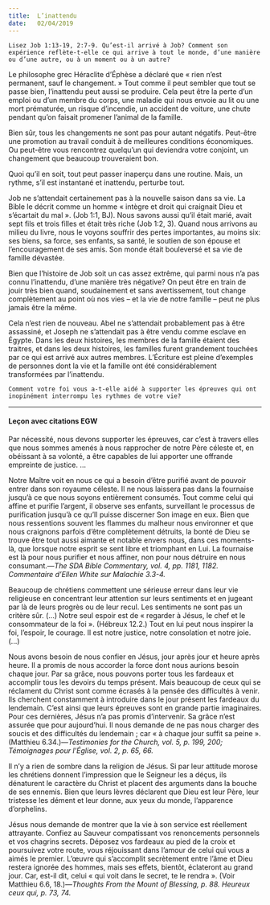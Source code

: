 ```yaml
---
title:  L’inattendu
date:   02/04/2019
---
```


`Lisez Job 1:13-19, 2:7-9. Qu’est-il arrivé à Job? Comment son expérience reflète-t-elle ce qui arrive à tout le monde, d’une manière ou d’une autre, ou à un moment ou à un autre?`

Le philosophe grec Héraclite d’Éphèse a déclaré que « rien n’est permanent, sauf le changement. » Tout comme il peut sembler que tout se passe bien, l’inattendu peut aussi se produire. Cela peut être la perte d’un emploi ou d’un membre du corps, une maladie qui nous envoie au lit ou une mort prématurée, un risque d’incendie, un accident de voiture, une chute pendant qu’on faisait promener l’animal de la famille.

Bien sûr, tous les changements ne sont pas pour autant négatifs. Peut-être une promotion au travail conduit à de meilleures conditions économiques. Ou peut-être vous rencontrez quelqu’un qui deviendra votre conjoint, un changement que beaucoup trouveraient bon.

Quoi qu’il en soit, tout peut passer inaperçu dans une routine. Mais, un rythme, s’il est instantané et inattendu, perturbe tout.

Job ne s’attendait certainement pas à la nouvelle saison dans sa vie. La Bible le décrit comme un homme « intègre et droit qui craignait Dieu et s’écartait du mal ». (Job 1:1, BJ). Nous savons aussi qu’il était marié, avait sept fils et trois filles et était très riche (Job 1:2, 3). Quand nous arrivons au milieu du livre, nous le voyons souffrir des pertes importantes, au moins six: ses biens, sa force, ses enfants, sa santé, le soutien de son épouse et l’encouragement de ses amis. Son monde était bouleversé et sa vie de famille dévastée.

Bien que l’histoire de Job soit un cas assez extrême, qui parmi nous n’a pas connu l’inattendu, d’une manière très négative? On peut être en train de jouir très bien quand, soudainement et sans avertissement, tout change complètement au point où nos vies – et la vie de notre famille – peut ne plus jamais être la même.

Cela n’est rien de nouveau. Abel ne s’attendait probablement pas à être assassiné, et Joseph ne s’attendait pas à être vendu comme esclave en Égypte. Dans les deux histoires, les membres de la famille étaient des traitres, et dans les deux histoires, les familles furent grandement touchées par ce qui est arrivé aux autres membres. L’Écriture est pleine d’exemples de personnes dont la vie et la famille ont été considérablement transformées par l’inattendu.

`Comment votre foi vous a-t-elle aidé à supporter les épreuves qui ont inopinément interrompu les rythmes de votre vie?`

---

#### Leçon avec citations EGW

Par nécessité, nous devons supporter les épreuves, car c’est à travers elles que nous sommes amenés à nous rapprocher de notre Père céleste et, en obéissant à sa volonté, a être capables de lui apporter une offrande  empreinte de justice. …

Notre Maître voit en nous ce qui a besoin d’être purifié avant de pouvoir entrer dans son royaume céleste. Il ne nous laissera pas dans la fournaise jusqu’à ce que nous soyons entièrement consumés. Tout comme celui qui affine et purifie l’argent, il observe ses enfants, surveillant le processus de purification jusqu’à ce qu’Il puisse discerner Son image en eux. Bien que nous ressentions souvent les flammes du malheur nous environner et que nous craignons parfois d’être complètement détruits, la bonté de Dieu se trouve être tout aussi aimante et notable envers nous, dans ces moments-là, que lorsque notre esprit se sent libre et triomphant en Lui. La fournaise est là pour nous purifier et nous affiner, non pour nous détruire en nous consumant.—_The SDA Bible Commentary, vol. 4, pp. 1181, 1182. Commentaire d’Ellen White sur Malachie 3.3-4._

Beaucoup de chrétiens commettent une sérieuse erreur dans leur vie religieuse en concentrant leur attention sur leurs sentiments et en jugeant par là de leurs progrès ou de leur recul. Les sentiments ne sont pas un critère sûr. (...) Notre seul espoir est de « regarder à Jésus, le chef et le consommateur de la foi ». (Hébreux 12.2.) Tout en lui peut nous inspirer la foi, l’espoir, le courage. Il est notre justice, notre consolation et notre joie. (...)

Nous avons besoin de nous confier en Jésus, jour après jour et heure après heure. Il a promis de nous accorder la force dont nous aurions besoin chaque jour. Par sa grâce, nous pouvons porter tous les fardeaux et accomplir tous les devoirs du temps présent. Mais beaucoup de ceux qui se réclament du Christ sont comme écrasés à la pensée des difficultés à venir. Ils cherchent constamment à introduire dans le jour présent les fardeaux du lendemain. C’est ainsi que leurs épreuves sont en grande partie imaginaires. Pour ces dernières, Jésus n’a pas promis d’intervenir. Sa grâce n’est assurée que pour aujourd’hui. Il nous demande de ne pas nous charger des soucis et des difficultés du lendemain ; car « à chaque jour suffit sa peine ». (Matthieu 6.34.)—_Testimonies for the Church, vol. 5, p. 199, 200; Témoignages pour l'Église, vol. 2, p. 65, 66._

Il n’y a rien de sombre dans la religion de Jésus. Si par leur attitude morose les chrétiens donnent l’impression que le Seigneur les a déçus, ils dénaturent le caractère du Christ et placent des arguments dans la bouche de ses ennemis. Bien que leurs lèvres déclarent que Dieu est leur Père, leur tristesse les dément et leur donne, aux yeux du monde, l’apparence d’orphelins.

Jésus nous demande de montrer que la vie à son service est réellement attrayante. Confiez au Sauveur compatissant vos renoncements personnels et vos chagrins secrets. Déposez vos fardeaux au pied de la croix et poursuivez votre route, vous réjouissant dans l’amour de celui qui vous a aimés le premier. L’œuvre qui s’accomplit secrètement entre l’âme et Dieu restera ignorée des hommes, mais ses effets, bientôt, éclateront au grand jour. Car, est-il dit, celui « qui voit dans le secret, te le rendra ». (Voir Matthieu 6.6, 18.)—_Thoughts From the Mount of Blessing, p. 88. Heureux ceux qui, p. 73, 74._
